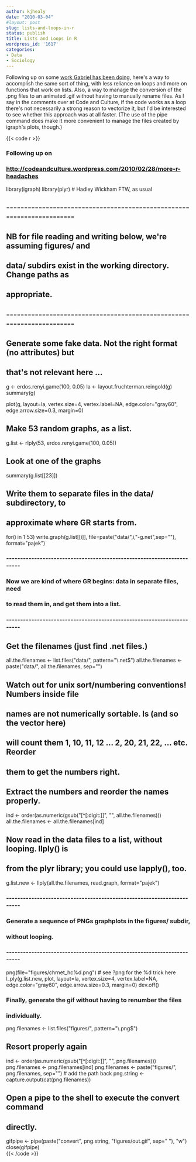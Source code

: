 ```yaml
---
author: kjhealy
date: "2010-03-04"
#layout: post
slug: lists-and-loops-in-r
status: publish
title: Lists and Loops in R
wordpress_id: '1617'
categories:
- Data
- Sociology
---
```


Following up on some [work Gabriel has been doing](http://codeandculture.wordpress.com/2010/02/28/more-r-headaches/), here's a way to accomplish the same sort of thing, with less reliance on loops and more on functions that work on lists. Also, a way to manage the conversion of the .png files to an animated .gif without having to manually rename files. As I say in the comments over at Code and Culture, if the code works as a loop there's not necessarily a strong reason to vectorize it, but I'd be interested to see whether this approach was at all faster. (The use of the pipe command does make it more convenient to manage the files created by igraph's plots, though.)

{{< code r >}}
### Following up on
### http://codeandculture.wordpress.com/2010/02/28/more-r-headaches

library(igraph)
library(plyr) # Hadley Wickham FTW, as usual

## ----------------------------------------------------------------------
## NB for file reading and writing below, we're assuming figures/ and
## data/ subdirs exist in the working directory. Change paths as
## appropriate. 
## ----------------------------------------------------------------------

## Generate some fake data. Not the right format (no attributes) but
## that's not relevant here ...
g <- erdos.renyi.game(100, 0.05)
la <- layout.fruchterman.reingold(g)
summary(g)

plot(g, layout=la, vertex.size=4, vertex.label=NA,
     edge.color="gray60", edge.arrow.size=0.3, margin=0)

## Make 53 random graphs, as a list.
g.list <- rlply(53, erdos.renyi.game(100, 0.05))

## Look at one of the graphs
summary(g.list[[23]])

## Write them to separate files in the data/ subdirectory, to
## approximate where GR starts from.
for(i in 1:53) write.graph(g.list[[i]], file=paste("data/",i,"-g.net",sep=""), format="pajek")

### ----------------------------------------------------------------------
### Now we are kind of where GR begins: data in separate files, need
### to read them in, and get them into a list.
### ----------------------------------------------------------------------

## Get the filenames (just find .net files.)
all.the.filenames <- list.files("data/", pattern="\\.net$")
all.the.filenames <- paste("data/", all.the.filenames, sep="")

## Watch out for unix sort/numbering conventions! Numbers inside file
## names are not numerically sortable. ls (and so the vector here)
## will count them 1, 10, 11, 12 ... 2, 20, 21, 22, ... etc. Reorder
## them to get the numbers right. 

## Extract the numbers and reorder the names properly.
ind <- order(as.numeric(gsub("[^[:digit:]]", "", all.the.filenames)))
all.the.filenames <- all.the.filenames[ind]

## Now read in the data files to a list, without looping. llply() is
## from the plyr library; you could use lapply(), too.
g.list.new <- llply(all.the.filenames, read.graph, format="pajek")

### ----------------------------------------------------------------------
### Generate a sequence of PNGs graphplots in the figures/ subdir,
### without looping.
### ----------------------------------------------------------------------

png(file="figures/chrnet_hc%d.png") # see ?png for the %d trick here
l_ply(g.list.new, plot, layout=la, vertex.size=4, vertex.label=NA,
      edge.color="gray60", edge.arrow.size=0.3, margin=0)
dev.off()

### Finally, generate the gif without having to renumber the files
### individually.
png.filenames <- list.files("figures/", pattern="\\.png$")

## Resort properly again
ind <- order(as.numeric(gsub("[^[:digit:]]", "", png.filenames)))
png.filenames <- png.filenames[ind]
png.filenames <- paste("figures/", png.filenames, sep="") # add the path back
png.string <- capture.output(cat(png.filenames))

## Open a pipe to the shell to execute the convert command
## directly.
gifpipe <- pipe(paste("convert", png.string,
                 "figures/out.gif", sep=" "), "w")
close(gifpipe)    
{{< /code >}}
